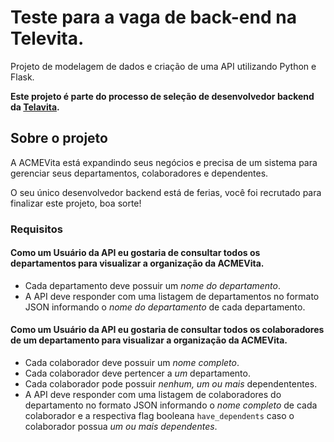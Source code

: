 # Teste para a vaga de back-end na Televita.

Projeto de modelagem de dados e criação de uma API utilizando Python e Flask.

**Este projeto é parte do processo de seleção de desenvolvedor backend da [Telavita](https://telavita.com.br).**

## Sobre o projeto

A ACMEVita está expandindo seus negócios e precisa de um sistema para gerenciar seus departamentos, colaboradores e dependentes.

O seu único desenvolvedor backend está de ferias, você foi recrutado para finalizar este projeto, boa sorte!

### Requisitos

#### Como um Usuário da API eu gostaria de consultar todos os departamentos para visualizar a organização da ACMEVita.

  * Cada departamento deve possuir um *nome do departamento*.
  * A API deve responder com uma listagem de departamentos no formato JSON informando o *nome do departamento* de cada departamento.

#### Como um Usuário da API eu gostaria de consultar todos os colaboradores de um departamento para visualizar a organização da ACMEVita.

  * Cada colaborador deve possuir um *nome completo*.
  * Cada colaborador deve pertencer a *um* departamento.
  * Cada colaborador pode possuir *nenhum, um ou mais* dependententes.
  * A API deve responder com uma listagem de colaboradores do departamento no formato JSON informando o *nome completo* de cada colaborador e a respectiva flag booleana `have_dependents` caso o colaborador possua *um ou mais dependentes*.
